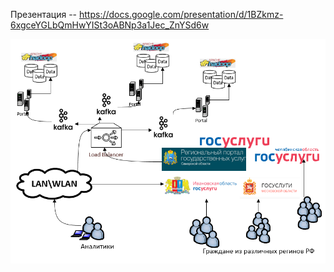 Презентация -- https://docs.google.com/presentation/d/1BZkmz-6xgceYGLbQmHwYISt3oABNp3a1Jec_ZnYSd6w

![Architecture](./Hakaton74_architecture2.PNG)
